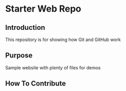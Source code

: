 # Starter Web Repo

## Introduction
This repository is for showing how Git and GitHub work

## Purpose

Sample website with plenty of files for demos

## How To Contribute
